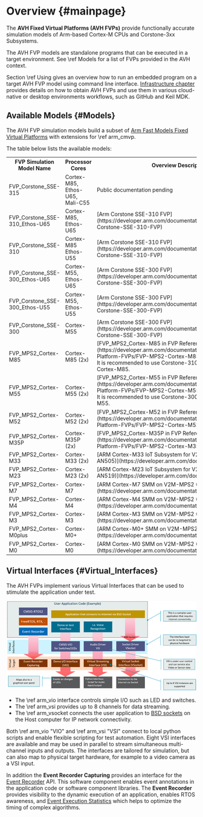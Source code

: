 # Overview {#mainpage}

The **AVH Fixed Virtual Platforms (AVH FVPs)** provide functionally accurate simulation models of Arm-based Cortex-M CPUs and Corstone-3xx Subsystems.

The AVH FVP models are standalone programs that can be executed in a target environment. See \ref Models for a list of FVPs provided in the AVH context.

Section \ref Using gives an overview how to run an embedded program on a target AVH FVP model using command line interface. [Infrastructure chapter](../../infrastructure/html/index.html) provides details on how to obtain AVH FVPs and use them in various cloud-native or desktop environments workflows, such as GitHub and Keil MDK.

## Available Models {#Models}

The AVH FVP simulation models build a subset of [Arm Fast Models Fixed Virtual Platforms](https://developer.arm.com/tools-and-software/simulation-models/fixed-virtual-platforms) with extensions for \ref arm_cmvp.

The table below lists the available models:

<table>
<tr>
<th style="width:30%">FVP Simulation Model Name        </th><th style="width:16%">Processor Cores   </th><th>Overview Description    </th></tr>
<tr>
<td>FVP_Corstone_SSE-315     </td><td>Cortex-M85,<br/>Ethos-U65,<br/>Mali-C55   </td><td>Public documentation pending   </td></tr>
<tr>
<td>FVP_Corstone_SSE-310_Ethos-U65   </td><td>Cortex-M85,<br/>Ethos-U65   </td><td>[Arm Corstone SSE-310 FVP](https://developer.arm.com/documentation/100966/latest/Arm--Corstone-SSE-310-FVP)  </td></tr>
<tr>
<td>FVP_Corstone_SSE-310     </td><td>Cortex-M85<br/>Ethos-U55   </td><td>[Arm Corstone SSE-310 FVP](https://developer.arm.com/documentation/100966/latest/Arm--Corstone-SSE-310-FVP)    </td></tr>
<tr>
<td>FVP_Corstone_SSE-300_Ethos-U65  </td><td>Cortex-M55,<br/>Ethos-U65   </td><td>[Arm Corstone SSE-300 FVP](https://developer.arm.com/documentation/100966/latest/Arm--Corstone-SSE-300-FVP)    </td></tr>
<tr>
<td>FVP_Corstone_SSE-300_Ethos-U55  </td><td>Cortex-M55,<br/>Ethos-U55   </td><td>[Arm Corstone SSE-300 FVP](https://developer.arm.com/documentation/100966/latest/Arm--Corstone-SSE-300-FVP)    </td></tr>
<tr>
<td>FVP_Corstone_SSE-300</td><td>Cortex-M55       </td><td>[Arm Corstone SSE-300 FVP](https://developer.arm.com/documentation/100966/latest/Arm--Corstone-SSE-300-FVP)    </td></tr>
<tr>
<td>FVP_MPS2_Cortex-M85      </td><td>Cortex-M85 (2x)  </td><td>[FVP_MPS2_Cortex-M85 in FVP Reference Guide](https://developer.arm.com/documentation/100966/latest/MPS2-Platform-FVPs/FVP-MPS2-Cortex-M85).<br/>
It is recommended to use Corstone-310/315 FVP models for Cortex-M85.    </td></tr>
<tr>
<td>FVP_MPS2_Cortex-M55      </td><td>Cortex-M55 (2x)  </td><td>[FVP_MPS2_Cortex-M55 in FVP Reference Guide](https://developer.arm.com/documentation/100966/latest/MPS2-Platform-FVPs/FVP-MPS2-Cortex-M55).<br/>
It is recommended to use Corstone-300 FVP models for Cortex-M55.    </td></tr>
<tr>
<td>FVP_MPS2_Cortex-M52      </td><td>Cortex-M52 (2x)  </td><td>[FVP_MPS2_Cortex-M52 in FVP Reference Guide](https://developer.arm.com/documentation/100966/latest/MPS2-Platform-FVPs/FVP-MPS2-Cortex-M52)  </td></tr>
<tr>
<td>FVP_MPS2_Cortex-M35P     </td><td>Cortex-M35P (2x) </td><td>[FVP_MPS2_Cortex-M35P in FVP Reference Guide](https://developer.arm.com/documentation/100966/latest/MPS2-Platform-FVPs/FVP-MPS2-Cortex-M35P) </td></tr>
<tr>
<td>FVP_MPS2_Cortex-M33      </td><td>Cortex-M33 (2x)  </td><td>[ARM Cortex-M33 IoT Subsystem for V2M-MPS2+ (AppNote AN505)](https://developer.arm.com/documentation/dai0505)    </td></tr>
<tr>
<td>FVP_MPS2_Cortex-M23      </td><td>Cortex-M23 (2x)  </td><td>[ARM Cortex-M23 IoT Subsystem for V2M-MPS2+ (AppNote AN519)](https://developer.arm.com/documentation/dai0519)    </td></tr>
<tr>
<td>FVP_MPS2_Cortex-M7       </td><td>Cortex-M7        </td><td>[ARM Cortex-M7 SMM on V2M-MPS2 (AppNote AN399)](https://developer.arm.com/documentation/dai0386)    </td></tr>
<tr>
<td>FVP_MPS2_Cortex-M4       </td><td>Cortex-M4        </td><td>[ARM Cortex-M4 SMM on V2M-MPS2 (AppNote AN386)](https://developer.arm.com/documentation/dai0386)    </td></tr>
<tr>
<td>FVP_MPS2_Cortex-M3       </td><td>Cortex-M3        </td><td>[ARM Cortex-M3 SMM on V2M-MPS2 (AppNote AN385)](https://developer.arm.com/documentation/dai0385)    </td></tr>
<tr>
<td>FVP_MPS2_Cortex-M0plus   </td><td>Cortex-M0+       </td><td>[ARM Cortex-M0+ SMM on V2M-MPS2 (AppNote AN383)](https://developer.arm.com/documentation/dai0383)   </td></tr>
<tr>
<td>FVP_MPS2_Cortex-M0       </td><td>Cortex-M0        </td><td>[ARM Cortex-M0 SMM on V2M-MPS2 (AppNote AN382)](https://developer.arm.com/documentation/dai0382)    </td></tr>
</table>

## Virtual Interfaces {#Virtual_Interfaces}

The AVH FVPs implement various Virtual Interfaces that can be used to stimulate the application under test.

![AVH Virtual Interfaces](./images/Virtual_Interfaces.png "FVPs with Virtual Interfaces")

 - The \ref arm_vio interface controls simple I/O such as LED and switches.
 - The \ref arm_vsi provides up to 8 channels for data streaming.
 - The \ref arm_vsocket connects the user application to [BSD sockets](https://en.wikipedia.org/wiki/Berkeley_sockets) on the Host computer for IP network connectivity.

Both \ref arm_vio "VIO" and \ref arm_vsi "VSI" connect to local python scripts and enable flexible scripting for test automation. Eight VSI interfaces are available and may be used in parallel to stream simultaneous multi-channel inputs and outputs. The interfaces are tailored for simulation, but can also map to physical target hardware, for example to a video camera as a VSI input.

In addition the **Event Recorder Capturing** provides an interface for the [Event Recorder](https://www.keil.com/pack/doc/compiler/EventRecorder/html/er_overview.html) API. This software component enables event annotations in the application code or software component libraries. The **Event Recorder** provides visibility to the dynamic execution of an application, enables RTOS awareness, and [Event Execution Statistics](https://www.keil.com/pack/doc/compiler/EventRecorder/html/group__Event__Execution__Statistic.html) which helps to optimize the timing of complex algorithms.

